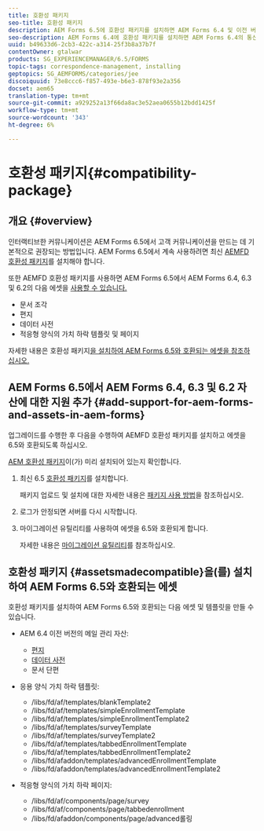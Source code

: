 ```yaml
---
title: 호환성 패키지
seo-title: 호환성 패키지
description: AEM Forms 6.5에 호환성 패키지를 설치하면 AEM Forms 6.4 및 이전 버전의 Correspondence Management 에셋과 가치가 떨어진 적응형 양식 템플릿 및 페이지를 사용할 수 있습니다
seo-description: AEM Forms 6.4에 호환성 패키지를 설치하면 AEM Forms 6.4의 통신 관리 에셋을 사용할 수 있으며 가치 없는 적응형 양식 템플릿 및 페이지를 사용할 수 있습니다
uuid: b49633d6-2cb3-422c-a314-25f3b8a37b7f
contentOwner: gtalwar
products: SG_EXPERIENCEMANAGER/6.5/FORMS
topic-tags: correspondence-management, installing
geptopics: SG_AEMFORMS/categories/jee
discoiquuid: 73e8ccc6-f857-493e-b6e3-878f93e2a356
docset: aem65
translation-type: tm+mt
source-git-commit: a929252a13f66da8ac3e52aea0655b12bdd1425f
workflow-type: tm+mt
source-wordcount: '343'
ht-degree: 6%

---
```



# 호환성 패키지{#compatibility-package}

## 개요 {#overview}

인터랙티브한 커뮤니케이션은 AEM Forms 6.5에서 고객 커뮤니케이션을 만드는 데 기본적으로 권장되는 방법입니다. AEM Forms 6.5에서 계속 사용하려면 최신 [AEMFD 호환성 패키지](https://helpx.adobe.com/kr/aem-forms/kb/aem-forms-releases.html)를 설치해야 합니다.

또한 AEMFD 호환성 패키지를 사용하면 AEM Forms 6.5에서 AEM Forms 6.4, 6.3 및 6.2의 다음 에셋을 [사용할 수 있습니다.](../../forms/using/compatibility-package.md#add-support-for-aem-forms-and-assets-in-aem-forms)

* 문서 조각
* 편지
* 데이터 사전
* 적응형 양식의 가치 하락 템플릿 및 페이지

자세한 내용은 호환성 패키지[을 설치하여 AEM Forms 6.5와 호환되는 에셋을 참조하십시오.](../../forms/using/compatibility-package.md#assetsmadecompatible)

## AEM Forms 6.5에서 AEM Forms 6.4, 6.3 및 6.2 자산에 대한 지원 추가 {#add-support-for-aem-forms-and-assets-in-aem-forms}

업그레이드를 수행한 후 다음을 수행하여 AEMFD 호환성 패키지를 설치하고 에셋을 6.5와 호환되도록 하십시오.

[AEM 호환성 패키지](https://helpx.adobe.com/aem-forms/kb/aem-forms-releases.html)이(가) 미리 설치되어 있는지 확인합니다.

1. 최신 6.5 [호환성 패키지](https://helpx.adobe.com/aem-forms/kb/aem-forms-releases.html)를 설치합니다.

   패키지 업로드 및 설치에 대한 자세한 내용은 [패키지 사용 방법](/help/sites-administering/package-manager.md)을 참조하십시오.

1. 로그가 안정되면 서버를 다시 시작합니다.
1. 마이그레이션 유틸리티를 사용하여 에셋을 6.5와 호환되게 합니다.

   자세한 내용은 [마이그레이션 유틸리티](../../forms/using/migration-utility.md)를 참조하십시오.

## 호환성 패키지 {#assetsmadecompatible}을(를) 설치하여 AEM Forms 6.5와 호환되는 에셋

호환성 패키지를 설치하여 AEM Forms 6.5와 호환되는 다음 에셋 및 템플릿을 만들 수 있습니다.

* AEM 6.4 이전 버전의 메일 관리 자산:

   * [편지](../../forms/using/create-letter.md)
   * [데이터 사전](/help/forms/using/data-dictionary.md)
   * 문서 단편

* 응용 양식 가치 하락 템플릿:

   * /libs/fd/af/templates/blankTemplate2
   * /libs/fd/af/templates/simpleEnrollmentTemplate
   * /libs/fd/af/templates/simpleEnrollmentTemplate2
   * /libs/fd/af/templates/surveyTemplate
   * /libs/fd/af/templates/surveyTemplate2
   * /libs/fd/af/templates/tabbedEnrollmentTemplate
   * /libs/fd/af/templates/tabbedEnrollmentTemplate2
   * /libs/fd/afaddon/templates/advancedEnrollmentTemplate
   * /libs/fd/afaddon/templates/advancedEnrollmentTemplate2

* 적응형 양식의 가치 하락 페이지:

   * /libs/fd/af/components/page/survey
   * /libs/fd/af/components/page/tabbedenrollment
   * /libs/fd/afaddon/components/page/advanced롤링


